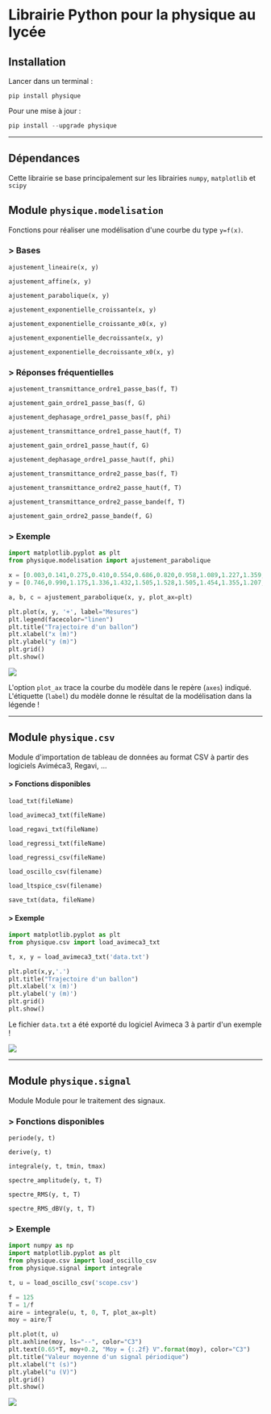 # Librairie Python pour la physique au lycée

## Installation

Lancer dans un terminal :

    pip install physique

Pour une mise à jour :

```python
pip install --upgrade physique
```

---

## Dépendances

Cette librairie se base principalement sur les librairies `numpy`, `matplotlib` et `scipy`

## Module `physique.modelisation`

Fonctions pour réaliser une modélisation d'une courbe du type `y=f(x)`.

### > Bases

`ajustement_lineaire(x, y)`

`ajustement_affine(x, y)`

`ajustement_parabolique(x, y)`

`ajustement_exponentielle_croissante(x, y)`

`ajustement_exponentielle_croissante_x0(x, y)`

`ajustement_exponentielle_decroissante(x, y)`

`ajustement_exponentielle_decroissante_x0(x, y)`

### > Réponses fréquentielles

`ajustement_transmittance_ordre1_passe_bas(f, T)`

`ajustement_gain_ordre1_passe_bas(f, G)`

`ajustement_dephasage_ordre1_passe_bas(f, phi)`



`ajustement_transmittance_ordre1_passe_haut(f, T)`

`ajustement_gain_ordre1_passe_haut(f, G)`

`ajustement_dephasage_ordre1_passe_haut(f, phi)`



`ajustement_transmittance_ordre2_passe_bas(f, T)`

`ajustement_transmittance_ordre2_passe_haut(f, T)`

`ajustement_transmittance_ordre2_passe_bande(f, T)`

`ajustement_gain_ordre2_passe_bande(f, G)`

### > Exemple

```python
import matplotlib.pyplot as plt
from physique.modelisation import ajustement_parabolique

x = [0.003,0.141,0.275,0.410,0.554,0.686,0.820,0.958,1.089,1.227,1.359,1.490,1.599,1.705,1.801]
y = [0.746,0.990,1.175,1.336,1.432,1.505,1.528,1.505,1.454,1.355,1.207,1.018,0.797,0.544,0.266]

a, b, c = ajustement_parabolique(x, y, plot_ax=plt)

plt.plot(x, y, '+', label="Mesures")
plt.legend(facecolor="linen")
plt.title("Trajectoire d'un ballon")
plt.xlabel("x (m)")
plt.ylabel("y (m)")
plt.grid()
plt.show()
```

![](https://david-therincourt.fr/python/pypi-physique/exemple_1.png)

L'option `plot_ax` trace la courbe du modèle dans le repère (`axes`) indiqué. L'étiquette (`label`) du modèle donne le résultat de la modélisation dans la légende !

---

## Module `physique.csv`

Module d'importation de tableau de données au format CSV à partir des logiciels Aviméca3, Regavi, ...

#### > Fonctions disponibles

`load_txt(fileName)`

`load_avimeca3_txt(fileName)`  

`load_regavi_txt(fileName)`

`load_regressi_txt(fileName)`

`load_regressi_csv(fileName)`

`load_oscillo_csv(filename)`

`load_ltspice_csv(filename)`

`save_txt(data, fileName)`

#### > Exemple

```python
import matplotlib.pyplot as plt
from physique.csv import load_avimeca3_txt

t, x, y = load_avimeca3_txt('data.txt')

plt.plot(x,y,'.')
plt.title("Trajectoire d'un ballon")
plt.xlabel('x (m)')
plt.ylabel('y (m)')
plt.grid()
plt.show()
```

Le fichier `data.txt` a été exporté du logiciel Avimeca 3 à partir d'un exemple !

![](https://david-therincourt.fr/python/pypi-physique/exemple_2.png)

---

## Module `physique.signal`

Module Module pour le traitement des signaux.

### > Fonctions disponibles

`periode(y, t)`

`derive(y, t)`

`integrale(y, t, tmin, tmax)`

`spectre_amplitude(y, t, T)`

`spectre_RMS(y, t, T)`

`spectre_RMS_dBV(y, t, T)`

### > Exemple

```python
import numpy as np
import matplotlib.pyplot as plt
from physique.csv import load_oscillo_csv
from physique.signal import integrale

t, u = load_oscillo_csv('scope.csv')

f = 125
T = 1/f
aire = integrale(u, t, 0, T, plot_ax=plt)
moy = aire/T

plt.plot(t, u)
plt.axhline(moy, ls="--", color="C3")
plt.text(0.65*T, moy+0.2, "Moy = {:.2f} V".format(moy), color="C3")
plt.title("Valeur moyenne d'un signal périodique")
plt.xlabel("t (s)")
plt.ylabel("u (V)")
plt.grid()
plt.show()
```

![](https://david-therincourt.fr/python/pypi-physique/exemple_3.png)